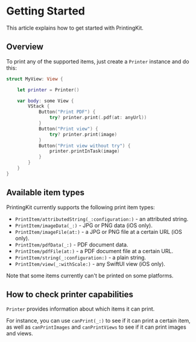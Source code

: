 # Getting Started

This article explains how to get started with PrintingKit.


## Overview

To print any of the supported items, just create a `Printer` instance and do this:

```swift
struct MyView: View {

    let printer = Printer() 

    var body: some View {
        VStack {
            Button("Print PDF") {
                try? printer.print(.pdf(at: anyUrl))
            }
            Button("Print view") {
                try? printer.print(image)
            }
            Button("Print view without try") {
                printer.printInTask(image)
            }
        }
    }
}
```



## Available item types

PrintingKit currently supports the following print item types:

* ``PrintItem/attributedString(_:configuration:)`` - an attributed string.
* ``PrintItem/imageData(_:)`` - JPG or PNG data (iOS only).
* ``PrintItem/imageFile(at:)`` - a JPG or PNG file at a certain URL (iOS only).
* ``PrintItem/pdfData(_:)`` - PDF document data.
* ``PrintItem/pdfFile(at:)`` - a PDF document file at a certain URL.
* ``PrintItem/string(_:configuration:)`` - a plain string.
* ``PrintItem/view(_:withScale:)`` - any SwiftUI view (iOS only).

Note that some items currently can't be printed on some platforms.



## How to check printer capabilities

``Printer`` provides information about which items it can print.

For instance, you can use `canPrint(_:)` to see if it can print a certain item, as well as `canPrintImages` and  `canPrintViews` to see if it can print images and views.
